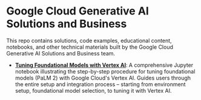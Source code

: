 # Google Cloud Generative AI Solutions and Business

This repo contains solutions, code examples, educational content, notebooks, and other technical materials built by the Google Cloud Generative AI Solutions and Business team. 

* **[Tuning Foundational Models with Vertex AI](https://github.com/GoogleCloudPlatform/gcp-genai-samples/blob/main/vertex_foundation_tuning/README.md)**: A comprehensive Jupyter notebook illustrating the step-by-step procedure for tuning foundational models (PaLM 2) with Google Cloud's Vertex AI. Guides users through the entire setup and integration process – starting from environment setup, foundational model selection, to tuning it with Vertex AI.

